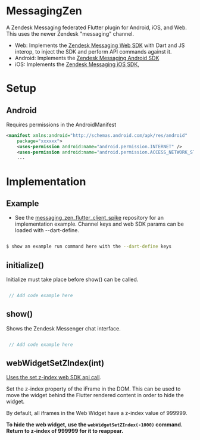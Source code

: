 # MessagingZen

A Zendesk Messaging federated Flutter plugin for Android, iOS, and Web. This uses the newer Zendesk "messaging" channel.

- Web: Implements the [Zendesk Messaging Web SDK](https://developer.zendesk.com/documentation/zendesk-web-widget-sdks/sdks/web/getting_started/) 
with Dart and JS interop, to inject the SDK and perform API commands against it.
- Android: Implements the [Zendesk Messaging Android SDK](https://developer.zendesk.com/documentation/zendesk-web-widget-sdks/sdks/android/getting_started/)
- iOS: Implements the [Zendesk Messaging iOS SDK](https://developer.zendesk.com/documentation/zendesk-web-widget-sdks/sdks/ios/getting_started/),

# Setup

## Android
Requires permissions in the AndroidManifest
```xml
<manifest xmlns:android="http://schemas.android.com/apk/res/android"
    package="xxxxxx">
    <uses-permission android:name="android.permission.INTERNET" />
    <uses-permission android:name="android.permission.ACCESS_NETWORK_STATE" />
    ...
```

# Implementation

## Example
- See the [messaging_zen_flutter_client_spike](https://github.com/mdrideout/messaging_zen/tree/main/messaging_zen_flutter_client_spike)
repository for an implementation example. Channel keys and web SDK params can be loaded with --dart-define.
  
```bash

$ show an example run command here with the --dart-define keys

```

## initialize()
Initialize must take place before show() can be called.

```dart

 // Add code example here

```

## show()
Shows the Zendesk Messenger chat interface.

```dart

 // Add code example here

```


## webWidgetSetZIndex(int)
[Uses the set z-index web SDK api call](https://developer.zendesk.com/documentation/zendesk-web-widget-sdks/sdks/web/sdk_api_reference/#set-zindex).

Set the z-index property of the iFrame in the DOM. This can be used to move the widget behind the Flutter rendered content in order to hide the widget.

By default, all iframes in the Web Widget have a z-index value of 999999.

**To hide the web widget, use the `webWidgetSetZIndex(-1000)` command. Return to z-index of 999999 for it to reappear.**